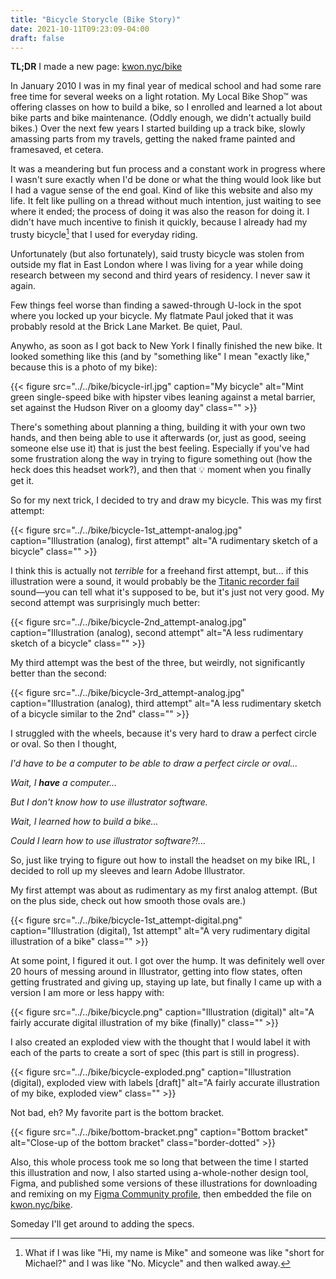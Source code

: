 ```yaml
---
title: "Bicycle Storycle (Bike Story)"
date: 2021-10-11T09:23:09-04:00
draft: false
---
```


**TL;DR** I made a new page: [kwon.nyc/bike](https://kwon.nyc/bike/)

In January 2010 I was in my final year of medical school and had some rare free time for several weeks on a light rotation. My Local Bike Shop™ was offering classes on how to build a bike, so I enrolled and learned a lot about bike parts and bike maintenance. (Oddly enough, we didn't actually build bikes.) Over the next few years I started building up a track bike, slowly amassing parts from my travels, getting the naked frame painted and framesaved, et cetera. 

It was a meandering but fun process and a constant work in progress where I wasn't sure exactly when I'd be done or what the thing would look like but I had a vague sense of the end goal. Kind of like this website and also my life. It felt like pulling on a thread without much intention, just waiting to see where it ended; the process of doing it was also the reason for doing it. I  didn't have much incentive to finish it quickly, because I already had my trusty bicycle[^1] that I used for everyday riding. 

Unfortunately (but also fortunately), said trusty bicycle was stolen from outside my flat in East London where I was living for a year while doing research between my second and third years of residency. I never saw it again. 

Few things feel worse than finding a sawed-through U-lock in the spot where you locked up your bicycle. My flatmate Paul joked that it was probably resold at the Brick Lane Market. Be quiet, Paul.

Anywho, as soon as I got back to New York I finally finished the new bike. It looked something like this (and by "something like" I mean "exactly like," because this is a photo of my bike):

{{< figure src="../../bike/bicycle-irl.jpg" caption="My bicycle" alt="Mint green single-speed bike with hipster vibes leaning against a metal barrier, set against the Hudson River on a gloomy day" class="" >}}

There's something about planning a thing, building it with your own two hands, and then being able to use it afterwards (or, just as good, seeing someone else use it) that is just the best feeling. Especially if you've had some frustration along the way in trying to figure something out (how the heck does this headset work?), and then that 💡 moment when you finally get it.

So for my next trick, I decided to try and draw my bicycle. This was my first attempt:

{{< figure src="../../bike/bicycle-1st_attempt-analog.jpg" caption="Illustration (analog), first attempt" alt="A rudimentary sketch of a bicycle" class="" >}}

I think this is actually not _terrible_ for a freehand first attempt, but... if this illustration were a sound, it would probably be the [Titanic recorder fail](https://www.youtube.com/watch?v=bZ6yDX7BxP8) sound—you can tell what it's supposed to be, but it's just not very good. My second attempt was surprisingly much better:

{{< figure src="../../bike/bicycle-2nd_attempt-analog.jpg" caption="Illustration (analog), second attempt" alt="A less rudimentary sketch of a bicycle" class="" >}}

My third attempt was the best of the three, but weirdly, not significantly better than the second:

{{< figure src="../../bike/bicycle-3rd_attempt-analog.jpg" caption="Illustration (analog), third attempt" alt="A less rudimentary sketch of a bicycle similar to the 2nd" class="" >}}

I struggled with the wheels, because it's very hard to draw a perfect circle or oval. So then I thought,

_I'd have to be a computer to be able to draw a perfect circle or oval..._ 

*Wait, I ***have*** a computer...* 

*But I don't know how to use illustrator software.* 

*Wait, I learned how to build a bike...*

*Could I learn how to use illustrator software?!...*

So, just like trying to figure out how to install the headset on my bike IRL, I decided to roll up my sleeves and learn Adobe Illustrator. 

My first attempt was about as rudimentary as my first analog attempt. (But on the plus side, check out how smooth those ovals are.)

{{< figure src="../../bike/bicycle-1st_attempt-digital.png" caption="Illustration (digital), 1st attempt" alt="A very rudimentary digital illustration of a bike" class="" >}}

At some point, I figured it out. I got over the hump. It was definitely well over 20 hours of messing around in Illustrator, getting into flow states, often getting frustrated and giving up, staying up late, but finally I came up with a version I am more or less happy with:

{{< figure src="../../bike/bicycle.png" caption="Illustration (digital)" alt="A fairly accurate digital illustration of my bike (finally)" class="" >}}

I also created an exploded view with the thought that I would label it with each of the parts to create a sort of spec (this part is still in progress).

{{< figure src="../../bike/bicycle-exploded.png" caption="Illustration (digital), exploded view with labels [draft]" alt="A fairly accurate illustration of my bike, exploded view" class="" >}}

Not bad, eh? My favorite part is the bottom bracket.

{{< figure src="../../bike/bottom-bracket.png" caption="Bottom bracket" alt="Close-up of the bottom bracket" class="border-dotted" >}}

Also, this whole process took me so long that between the time I started this illustration and now, I also started using a-whole-nother design tool, Figma, and published some versions of these illustrations for downloading and remixing on my [Figma Community profile](https://figma.com/@kwon/), then embedded the file on [kwon.nyc/bike](https://kwon.nyc/bike). 

Someday I'll get around to adding the specs.

[^1]: What if I was like "Hi, my name is Mike" and someone was like "short for Michael?" and I was like "No. Micycle" and then walked away.
